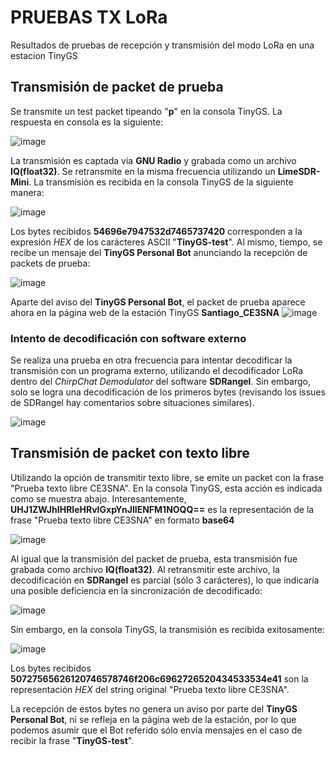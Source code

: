 # PRUEBAS TX LoRa 
Resultados de pruebas de recepción y transmisión del modo LoRa en una estacion TinyGS

## Transmisión de packet de prueba
Se transmite un test packet tipeando "**p**" en la consola TinyGS. La respuesta en consola es la siguiente:

![image](https://user-images.githubusercontent.com/25980890/184034919-c73050dd-d8cf-4331-acfd-953e83e01a2b.png)

La transmisión es captada via **GNU Radio** y grabada como un archivo **IQ(float32)**. Se retransmite en la misma frecuencia utilizando un **LimeSDR-Mini**.
La transmisión es recibida en la consola TinyGS de la siguiente manera:

![image](https://user-images.githubusercontent.com/25980890/184036771-7c7d9baa-0171-478d-9a38-b17e9f2faf62.png)

Los bytes recibidos **54696e7947532d7465737420** corresponden a la expresión *HEX* de los carácteres ASCII "**TinyGS-test**".
Al mismo, tiempo, se recibe un mensaje del **TinyGS Personal Bot** anunciando la recepción de packets de prueba:

![image](https://user-images.githubusercontent.com/25980890/184039503-434abb17-e8e3-4a29-8322-03c29b5992e3.png)


Aparte del aviso del **TinyGS Personal Bot**, el packet de prueba aparece ahora en la página web de la estación TinyGS **Santiago_CE3SNA**
![image](https://user-images.githubusercontent.com/25980890/184039293-b9a2f83c-efae-47f1-964a-be25f8e64c65.png)


### Intento de decodificación con software externo

Se realiza una prueba en otra frecuencia para intentar decodificar la transmisión con un programa externo, utilizando el decodificador LoRa dentro del *ChirpChat Demodulator* del software **SDRangel**. Sin embargo, solo se logra una decodificación de los primeros bytes (revisando los issues de SDRangel hay comentarios sobre situaciones similares).

![image](https://user-images.githubusercontent.com/25980890/184037337-0710ce1e-64fe-4c88-8aae-b458e6488b3f.png)





## Transmisión de packet con texto libre
Utilizando la opción de transmitir texto libre, se emite un packet con la frase "Prueba texto libre CE3SNA".
En la consola TinyGS, esta acción es indicada como se muestra abajo. Interesantemente, **UHJ1ZWJhIHRleHRvIGxpYnJlIENFM1NOQQ==** es la representación de la frase "Prueba texto libre CE3SNA" en formato **base64**

![image](https://user-images.githubusercontent.com/25980890/184037804-6675c69a-fcf1-443c-bb9c-6d1688ea2f68.png)

Al igual que la transmisión del packet de prueba, esta transmisión fue grabada como archivo **IQ(float32)**. Al retransmitir este archivo, la decodificación en **SDRangel** es parcial (sólo 3 carácteres), lo que indicaría una posible deficiencia en la sincronización de decodificado:

![image](https://user-images.githubusercontent.com/25980890/184038696-97421b8f-a641-4d72-baa5-4d948a3e703e.png)

Sin embargo, en la consola TinyGS, la transmisión es recibida exitosamente:

![image](https://user-images.githubusercontent.com/25980890/184038879-a8bcfe2e-8f72-420b-ade1-de72212d707a.png)

Los bytes recibidos **50727565626120746578746f206c6962726520434533534e41** son la representación *HEX* del string original "Prueba texto libre CE3SNA".

La recepción de estos bytes no genera un aviso por parte del **TinyGS Personal Bot**, ni se refleja en la página web de la estación, por lo que podemos asumir que el Bot referido sólo envía mensajes en el caso de recibir la frase "**TinyGS-test**".
